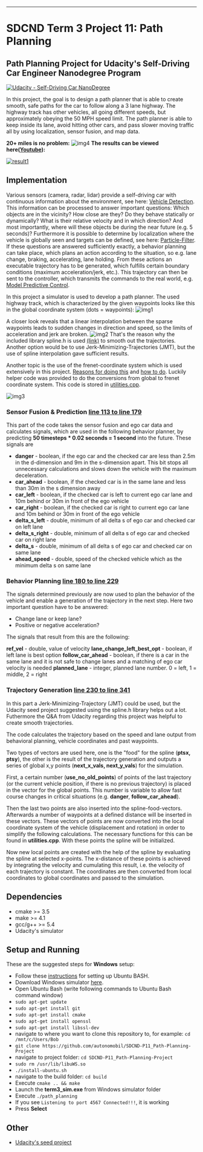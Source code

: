 [//]: # (Image References)

[img1]: ./images/waypoints1.png "waypoints1"
[img2]: ./images/waypoints2.png "waypoints2"
[img3]: ./images/frenet-5.png "frenet"
[img4]: ./images/success.png "frenet"
___
# SDCND Term 3 Project 11: Path Planning
## Path Planning Project for Udacity's Self-Driving Car Engineer Nanodegree Program
[![Udacity - Self-Driving Car NanoDegree](https://s3.amazonaws.com/udacity-sdc/github/shield-carnd.svg)](http://www.udacity.com/drive)

In this project, the goal is to design a path planner that is able to create smooth, safe paths for the car to follow along a 3 lane highway. The highway track has other vehicles, all going different speeds, but approximately obeying the 50 MPH speed limit. The path planner is able to keep inside its lane, avoid hitting other cars, and pass slower moving traffic all by using localization, sensor fusion, and map data.

**20+ miles is no problem:**
![img4]
**The results can be viewed here([Youtube](https://youtu.be/8EBtGReGX-E)):**

[![result1](https://img.youtube.com/vi/8EBtGReGX-E/0.jpg)](https://youtu.be/8EBtGReGX-E)


## Implementation
Various sensors (camera, radar, lidar) provide a self-driving car with continuous information about the environment, see here: [Vehicle Detection](https://github.com/autonomobil/SDCND-P5_Vehicle-Detection). This information can be processed to answer important questions: Which objects are in the vicinity? How close are they? Do they behave statically or dynamically? What is their relative velocity and in which direction? And most importantly, where will these objects be during the near future (e.g. 5 seconds)? Furthermore it is possible to determine by localization where the vehicle is globally seen and targets can be defined, see here: [Particle-Filter](https://github.com/autonomobil/SDCND-P8_Particle-Filter). If these questions are answered sufficiently exactly, a behavior planning can take place, which plans an action according to the situation, so e.g. lane change, braking, accelerating, lane holding. From these actions an executable trajectory has to be generated, which fulfills certain boundary conditions (maximum acceleration/jerk, etc.). This trajectory can then be sent to the controller, which transmits the commands to the real world, e.g. [Model Predictive Control](https://github.com/autonomobil/SDCND-P10_Model-Predictive-Control).

In this project a simulator is used to develop a path planner. The used highway track, which is characterized by the given waypoints looks like this in the global coordinate system (dots = waypoints):
![img1]

A closer look reveals that a linear interpolation between the sparse waypoints leads to sudden changes in direction and speed, so the limits of acceleration and jerk are broken.
![img2]
That's the reason why the included library spline.h is used [(link)](https://kluge.in-chemnitz.de/opensource/spline/) to smooth out the trajectories. Another option would be to use Jerk-Minimizing-Trajectories (JMT), but the use of spline interpolation gave sufficient results.

Another topic is the use of the frenet-coordinate system which is used extensively in this project. [Reasons for doing this](https://github.com/ApolloAuto/apollo/issues/4299) and [how to do](https://en.wikipedia.org/wiki/Frenet%E2%80%93Serret_formulas). Luckily helper code was provided to do the conversions from global to frenet coordinate system. This code is stored in [utilities.cpp](./src/utilities.cpp).

![img3] 

### Sensor Fusion & Prediction [line 113 to line 179](./src/main.cpp#L113)
This part of the code takes the sensor fusion and ego car data and calculates signals, which are used in the following behavior planner, by predicting **50 timesteps * 0.02 seconds = 1 second** into the future. These signals are

* **danger** - boolean, if the ego car and the checked car are less than 2.5m in the d-dimension and 9m in the s-dimension apart. This bit stops all unnecessary calculations and slows down the vehicle with the maximum deceleration.
* **car_ahead** - boolean, if the checked car is in the same lane and less than 30m in the s dimension away
* **car_left** - boolean, if the checked car is left to current ego car lane and 10m behind or 30m in front of the ego vehicle
* **car_right** - boolean, if the checked car is right to current ego car lane and 10m behind or 30m in front of the ego vehicle
* **delta_s_left** - double, minimum of all delta s of ego car and checked car on left lane
* **delta_s_right** - double, minimum of all delta s of ego car and checked car on right lane
* **delta_s** - double, minimum of all delta s of ego car and checked car on same lane
* **ahead_speed** - double, speed of the checked vehicle which as the minimum delta s on same lane

### Behavior Planning [line 180 to line 229](./src/main.cpp#L180)
The signals determined previously are now used to plan the behavior of the vehicle and enable a generation of the trajectory in the next step. Here two important question have to be answered:
  - Change lane or keep lane?
  - Positive or negative acceleration?

The signals that result from this are the following:

**ref_vel** - double, value of velocity
**lane_change_left_best_opt** - boolean, if left lane is best option
**follow_car_ahead** - boolean, if there is a car in the same lane and it is not safe to change lanes and  a matching of ego car velocity is needed
**planned_lane** - integer, planned lane number. 0 = left, 1 = middle, 2 = right

### Trajectory Generation [line 230 to line 341](./src/main.cpp#L230)
In this part a Jerk-Minimizing-Trajectory (JMT) could be used, but the Udacity seed project suggested using the spline.h library helps out a lot. Futhermore the Q&A from Udacity regarding this project was helpful to create smooth trajectories.

The code calculates the trajectory based on the speed and lane output from behavioral planning, vehicle coordinates and past waypoints.

Two types of vectors are used here, one is the "food" for the spline (**ptsx, ptsy**), the other is the result of the trajectory generation and outputs a series of global x,y points (**next_x_vals, next_y_vals**) for the simulation.

First, a certain number (**use_no_old_points**) of points of the last trajectory (or the current vehicle position, if there is no previous trajectory) is placed in the vector for the global points. This number is variable to allow fast course changes in critical situations (e.g. **danger**, **follow_car_ahead**).

Then the last two points are also inserted into the spline-food-vectors. Afterwards a number of waypoints at a defined distance will be inserted in these vectors. These vectors of points are now converted into the local coordinate system of the vehicle (displacement and rotation) in order to simplify the following calculations. The necessary functions for this can be found in **utilities.cpp**. With these points the spline will be initialized.

Now new local points are created with the help of the spline by evaluating the spline at selected x-points. The x-distance of these points is achieved by integrating the velocity and cumulating this result, i.e. the velocity of each trajectory is constant. The coordinates are then converted from local coordinates to global coordinates and passed to the simulation.

## Dependencies

* cmake >= 3.5
* make >= 4.1
* gcc/g++ >= 5.4
* Udacity's simulator

## Setup and Running
These are the suggested steps for **Windows** setup:

* Follow these [instructions](https://www.howtogeek.com/249966/how-to-install-and-use-the-linux-bash-shell-on-windows-10/) for setting up Ubuntu BASH.
* Download Windows simulator [here](https://github.com/udacity/self-driving-car-sim/releases/tag/T3_v1.2).
* Open Ubuntu Bash (write following commands to Ubuntu Bash command window)
* ``sudo apt-get update``
* ``sudo apt-get install git``
* ``sudo apt-get install cmake``
* ``sudo apt-get install openssl``
* ``sudo apt-get install libssl-dev``
* navigate to where you want to clone this repository to, for example:
 ``cd /mnt/c/Users/Bob``
* ``git clone https://github.com/autonomobil/SDCND-P11_Path-Planning-Project``
* navigate to project folder: ``cd SDCND-P11_Path-Planning-Project``
* ``sudo rm /usr/lib/libuWS.so``
* ``./install-ubuntu.sh``
* navigate to the build folder: ``cd build``
* Execute ``cmake .. && make``
* Launch the **term3_sim.exe** from Windows simulator folder
* Execute ``./path_planning``
* If you see ``Listening to port 4567 Connected!!!``, it is working
* Press **Select**

## Other
* [Udacity's seed project](https://github.com/udacity/CarND-MPC-Project)



